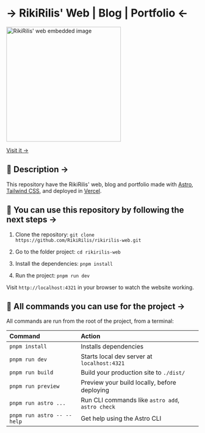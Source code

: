 # → RikiRilis' Web | Blog | Portfolio ←

<a href="https://github.com/RikiRilis/rikirilis-web">
  <img width="300px" src="https://ynbjmptmmmbaspzfxzdu.supabase.co/storage/v1/object/sign/portfolio/src/embedded-img.avif?token=eyJhbGciOiJIUzI1NiIsInR5cCI6IkpXVCJ9.eyJ1cmwiOiJwb3J0Zm9saW8vc3JjL2VtYmVkZGVkLWltZy5hdmlmIiwiaWF0IjoxNzIxNDUyMTE1LCJleHAiOjE3NDg5NDUyMTE1fQ.VbJVUYEZOfDbRGpU04vfA20wllxbYkzICFJv_hk_S24&t=2024-07-20T05%3A08%3A28.369Z" alt="RikiRilis' web embedded image" width="800" />
</a>

[Visit it →](https://rikirilis.xyz)

## 📃 Description →

This repository have the RikiRilis' web, blog and portfolio made with [Astro](https://astro.build/), [Tailwind CSS](https://tailwindcss.com/), and deployed in [Vercel](https://vercel.com/).

## 🤝 You can use this repository by following the next steps →

1. Clone the repository:
   `git clone https://github.com/RikiRilis/rikirilis-web.git`

2. Go to the folder project:
   `cd rikirilis-web`

3. Install the dependencies:
   `pnpm install`

4. Run the project:
   `pnpm run dev`

Visit `http://localhost:4321` in your browser to watch the website working.

## 🧞 All commands you can use for the project →

All commands are run from the root of the project, from a terminal:

| Command                    | Action                                           |
| :------------------------- | :----------------------------------------------- |
| `pnpm install`             | Installs dependencies                            |
| `pnpm run dev`             | Starts local dev server at `localhost:4321`      |
| `pnpm run build`           | Build your production site to `./dist/`          |
| `pnpm run preview`         | Preview your build locally, before deploying     |
| `pnpm run astro ...`       | Run CLI commands like `astro add`, `astro check` |
| `pnpm run astro -- --help` | Get help using the Astro CLI                     |
